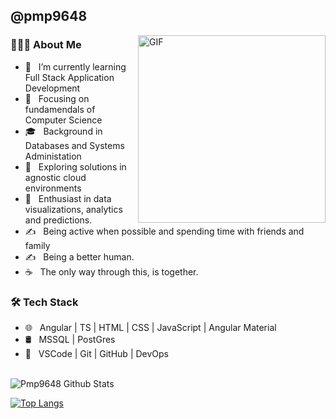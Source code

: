 <h2> @pmp9648 </h2> <img align="right" alt="GIF" src="https://media4.giphy.com/media/sYh5oY4WTDO12/giphy.gif?cid=790b76111a76e2fbd61fb415dd9cb26793a139f206dcd020&rid=giphy.gif&ct=g" width="300">

<h3> 👨🏻‍💻 About Me </h3>

- 🔭 &nbsp; I’m currently learning Full Stack Application Development
- 🤔 &nbsp; Focusing on fundamendals of Computer Science
- 🎓 &nbsp; Background in Databases and Systems Administation
- 💼 &nbsp; Exploring solutions in agnostic cloud environments 
- 🌱 &nbsp; Enthusiast in data visualizations, analytics and predictions.
- ✍️ &nbsp; Being active when possible and spending time with friends and family
- ✍️ &nbsp; Being a better human.
- ☕ &nbsp; The only way through this, is together. 


<h3>🛠 Tech Stack</h3>

- 🌐 &nbsp; Angular | TS | HTML | CSS | JavaScript | Angular Material 
- 🛢 &nbsp; MSSQL | PostGres
- 🔧 &nbsp; VSCode | Git | GitHub | DevOps

<br>

<img align="center" src="https://github-readme-stats.vercel.app/api?username=pmp9648&include_all_commits=true&count_private=true&show_icons=true&line_height=20&title_color=7A7ADB&icon_color=2234AE&text_color=D3D3D3&bg_color=0,000000,130F40" alt="Pmp9648 Github Stats">

</br>

[![Top Langs](https://github-readme-stats.vercel.app/api/top-langs/?username=pmp9648&layout=compact&text_color=daf7dc&bg_color=151515)](https://github.com/pmp9648/github-readme-stats)


<!---
pmp9648/pmp9648 is a ✨ special ✨ repository because its `README.md` (this file) appears on your GitHub profile.
You can click the Preview link to take a look at your changes.
--->
